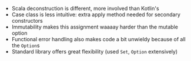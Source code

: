 * Scala deconstruction is different, more involved than Kotlin's
* Case class is less intuitive: extra apply method needed for secondary constructors
* Immutability makes this assignment waaaay harder than the mutable option
* Functional error handling also makes code a bit unwieldy because of all the `Option`s
* Standard library offers great flexibility (used `Set`, `Option` extensively)

